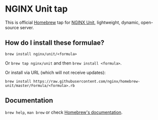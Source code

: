 # NGINX Unit tap

This is official [Homebrew](https://brew.sh) tap for [NGINX Unit](https://unit.nginx.org), lightweight, dynamic, open-source server.

## How do I install these formulae?
`brew install nginx/unit/<formula>`

Or `brew tap nginx/unit` and then `brew install <formula>`.

Or install via URL (which will not receive updates):

```
brew install https://raw.githubusercontent.com/nginx/homebrew-unit/master/Formula/<formula>.rb
```

## Documentation
`brew help`, `man brew` or check [Homebrew's documentation](https://docs.brew.sh).
